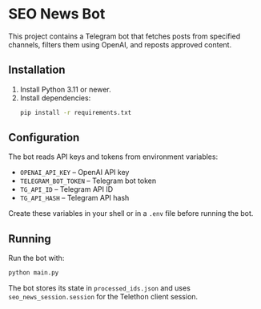 # SEO News Bot

This project contains a Telegram bot that fetches posts from specified channels,
filters them using OpenAI, and reposts approved content.

## Installation

1. Install Python 3.11 or newer.
2. Install dependencies:
   ```bash
   pip install -r requirements.txt
   ```

## Configuration

The bot reads API keys and tokens from environment variables:

- `OPENAI_API_KEY` – OpenAI API key
- `TELEGRAM_BOT_TOKEN` – Telegram bot token
- `TG_API_ID` – Telegram API ID
- `TG_API_HASH` – Telegram API hash

Create these variables in your shell or in a `.env` file before running the bot.

## Running

Run the bot with:

```bash
python main.py
```

The bot stores its state in `processed_ids.json` and uses `seo_news_session.session`
for the Telethon client session.
